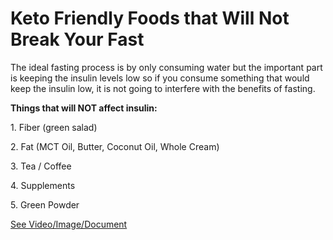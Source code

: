 # Keto Friendly Foods that Will Not Break Your Fast

The ideal fasting process is by only consuming water but the important part is keeping the insulin levels low so if you consume something that would keep the insulin low, it is not going to interfere with the benefits of fasting.

**Things that will NOT affect insulin:**

1\. Fiber (green salad)

2\. Fat (MCT Oil, Butter, Coconut Oil, Whole Cream)

3\. Tea / Coffee

4\. Supplements

5\. Green Powder

 [See Video/Image/Document](https://hls-player.drberg.com/asset?path=migrated-assets/these-5-things-will-not-break-your-fast-make-note-drberg)